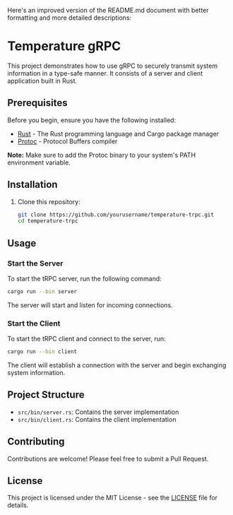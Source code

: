 Here's an improved version of the README.md document with better formatting and more detailed descriptions:

# Temperature gRPC

This project demonstrates how to use gRPC to securely transmit system information in a type-safe manner. It consists of a server and client application built in Rust.

## Prerequisites

Before you begin, ensure you have the following installed:

- [Rust](https://www.rust-lang.org/tools/install) - The Rust programming language and Cargo package manager
- [Protoc](https://github.com/protocolbuffers/protobuf/releases) - Protocol Buffers compiler

**Note:** Make sure to add the Protoc binary to your system's PATH environment variable.

## Installation

1. Clone this repository:
   ```bash
   git clone https://github.com/yourusername/temperature-trpc.git
   cd temperature-trpc
   ```

## Usage

### Start the Server

To start the tRPC server, run the following command:

```bash
cargo run --bin server
```

The server will start and listen for incoming connections.

### Start the Client

To start the tRPC client and connect to the server, run:

```bash
cargo run --bin client
```

The client will establish a connection with the server and begin exchanging system information.

## Project Structure

- `src/bin/server.rs`: Contains the server implementation
- `src/bin/client.rs`: Contains the client implementation

## Contributing

Contributions are welcome! Please feel free to submit a Pull Request.

## License

This project is licensed under the MIT License - see the [LICENSE](LICENSE) file for details.